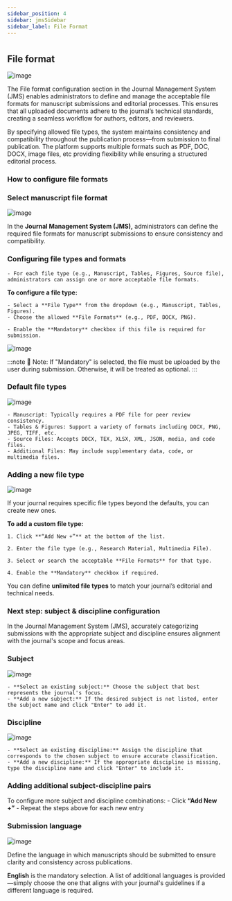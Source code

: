 ```yaml
---
sidebar_position: 4
sidebar: jmsSidebar
sidebar_label: File Format
---
```


#

## File format

![image](/assets/images/file-format.webp)

The File format configuration section in the Journal Management System (JMS) enables administrators to define and manage the acceptable file formats for manuscript submissions and editorial processes. This ensures that all uploaded documents adhere to the journal’s technical standards, creating a seamless workflow for authors, editors, and reviewers.

By specifying allowed file types, the system maintains consistency and compatibility throughout the publication process—from submission to final publication. The platform supports multiple formats such as PDF, DOC, DOCX, image files, etc providing flexibility while ensuring a structured editorial process.

### How to configure file formats

### Select manuscript file format

![image](/assets/images/select-manuscript-file.webp)

In the **Journal Management System (JMS),** administrators can define the required file formats for manuscript submissions to ensure consistency and compatibility.

### Configuring file types and formats

    - For each file type (e.g., Manuscript, Tables, Figures, Source file), administrators can assign one or more acceptable file formats.

**To configure a file type:**

    - Select a **File Type** from the dropdown (e.g., Manuscript, Tables, Figures).
    - Choose the allowed **File Formats** (e.g., PDF, DOCX, PNG).

    - Enable the **Mandatory** checkbox if this file is required for submission.

![image](/assets/images/configure-file-types.webp)

:::note
📌 Note: If "Mandatory" is selected, the file must be uploaded by the user during submission. Otherwise, it will be treated as optional.
:::

### Default file types

![image](/assets/images/default-file-types.webp)

    - Manuscript: Typically requires a PDF file for peer review consistency.
    - Tables & Figures: Support a variety of formats including DOCX, PNG, JPEG, TIFF, etc.
    - Source Files: Accepts DOCX, TEX, XLSX, XML, JSON, media, and code files.
    - Additional Files: May include supplementary data, code, or multimedia files.

### Adding a new file type

![image](/assets/images/adding-new-file-format.webp)

If your journal requires specific file types beyond the defaults, you can create new ones.

**To add a custom file type:**

    1. Click **“Add New +”** at the bottom of the list.

    2. Enter the file type (e.g., Research Material, Multimedia File).

    3. Select or search the acceptable **File Formats** for that type.

    4. Enable the **Mandatory** checkbox if required.

You can define **unlimited file types** to match your journal’s editorial and technical needs.

### Next step: subject & discipline configuration

In the Journal Management System (JMS), accurately categorizing submissions with the appropriate subject and discipline ensures alignment with the journal's scope and focus areas.

### Subject

![image](/assets/images/select-subject-type.webp)

    - **Select an existing subject:** Choose the subject that best represents the journal's focus.
    - **Add a new subject:** If the desired subject is not listed, enter the subject name and click "Enter" to add it.
    
### Discipline

![image](/assets/images/select-discipline.webp)

    - **Select an existing discipline:** Assign the discipline that corresponds to the chosen subject to ensure accurate classification.
    - **Add a new discipline:** If the appropriate discipline is missing, type the discipline name and click "Enter" to include it.

### Adding additional subject-discipline pairs

To configure more subject and discipline combinations:
    - Click **“Add New +”**
    - Repeat the steps above for each new entry

### Submission language

![image](/assets/images/submission-language.webp)

Define the language in which manuscripts should be submitted to ensure clarity and consistency across publications.

**English** is the mandatory selection. A list of additional languages is provided—simply choose the one that aligns with your journal's guidelines if a different language is required.
